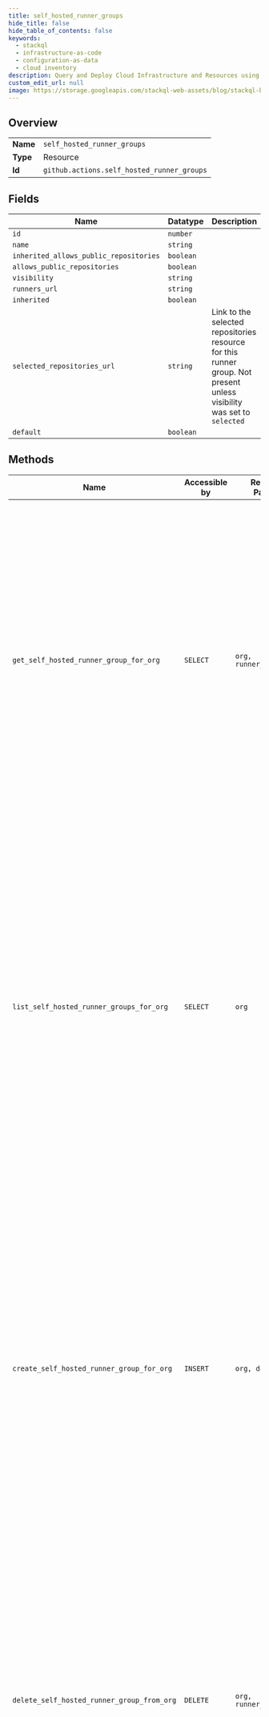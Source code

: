 ```yaml
---
title: self_hosted_runner_groups
hide_title: false
hide_table_of_contents: false
keywords:
  - stackql
  - infrastructure-as-code
  - configuration-as-data
  - cloud inventory
description: Query and Deploy Cloud Infrastructure and Resources using SQL
custom_edit_url: null
image: https://storage.googleapis.com/stackql-web-assets/blog/stackql-blog-post-featured-image.png
---
```

  
    

## Overview
<table><tbody>
<tr><td><b>Name</b></td><td><code>self_hosted_runner_groups</code></td></tr>
<tr><td><b>Type</b></td><td>Resource</td></tr>
<tr><td><b>Id</b></td><td><code>github.actions.self_hosted_runner_groups</code></td></tr>
</tbody></table>

## Fields
| Name | Datatype | Description |
| ---- | -------- | ----------- |
| `id` | `number` |  |
| `name` | `string` |  |
| `inherited_allows_public_repositories` | `boolean` |  |
| `allows_public_repositories` | `boolean` |  |
| `visibility` | `string` |  |
| `runners_url` | `string` |  |
| `inherited` | `boolean` |  |
| `selected_repositories_url` | `string` | Link to the selected repositories resource for this runner group. Not present unless visibility was set to `selected` |
| `default` | `boolean` |  |
## Methods
| Name | Accessible by | Required Params | Description |
| ---- | ------------- | --------------- | ----------- |
| `get_self_hosted_runner_group_for_org` | `SELECT` | `org, runner_group_id` | The self-hosted runner groups REST API is available with GitHub Enterprise Cloud. For more information, see "[GitHub's products](https://docs.github.com/github/getting-started-with-github/githubs-products)."<br /><br />Gets a specific self-hosted runner group for an organization.<br /><br />You must authenticate using an access token with the `admin:org` scope to use this endpoint. |
| `list_self_hosted_runner_groups_for_org` | `SELECT` | `org` | The self-hosted runner groups REST API is available with GitHub Enterprise Cloud. For more information, see "[GitHub's products](https://docs.github.com/github/getting-started-with-github/githubs-products)."<br /><br />Lists all self-hosted runner groups configured in an organization and inherited from an enterprise.<br /><br />You must authenticate using an access token with the `admin:org` scope to use this endpoint. |
| `create_self_hosted_runner_group_for_org` | `INSERT` | `org, data__name` | The self-hosted runner groups REST API is available with GitHub Enterprise Cloud and GitHub Enterprise Server. For more information, see "[GitHub's products](https://docs.github.com/github/getting-started-with-github/githubs-products)."<br /><br />Creates a new self-hosted runner group for an organization.<br /><br />You must authenticate using an access token with the `admin:org` scope to use this endpoint. |
| `delete_self_hosted_runner_group_from_org` | `DELETE` | `org, runner_group_id` | The self-hosted runner groups REST API is available with GitHub Enterprise Cloud. For more information, see "[GitHub's products](https://docs.github.com/github/getting-started-with-github/githubs-products)."<br /><br />Deletes a self-hosted runner group for an organization.<br /><br />You must authenticate using an access token with the `admin:org` scope to use this endpoint. |
| `update_self_hosted_runner_group_for_org` | `EXEC` | `org, runner_group_id, data__name` | The self-hosted runner groups REST API is available with GitHub Enterprise Cloud. For more information, see "[GitHub's products](https://docs.github.com/github/getting-started-with-github/githubs-products)."<br /><br />Updates the `name` and `visibility` of a self-hosted runner group in an organization.<br /><br />You must authenticate using an access token with the `admin:org` scope to use this endpoint. |
